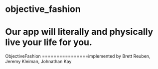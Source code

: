 
objective_fashion
=================

Our app will literally and physically live your life for you.
=======
ObjectiveFashion
================implemented by Brett Reuben, Jeremy Kleiman, Johnathan Kay